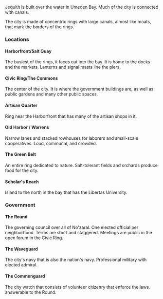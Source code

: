 Jequith is built over the water in Umeqen Bay. Much of the city is connected with canals.

The city is made of concentric rings with large canals, almost like moats, that mark the borders of the rings.

### Locations
#### Harborfront/Salt Quay
The busiest of the rings, it faces out into the bay. It is home to the docks and the markets. Lanterns and signal masts line the piers.
#### Civic Ring/The Commons
The center of the city. It is where the government buildings are, as well as public gardens and many other public spaces.
#### Artisan Quarter
Ring near the Harborfront that has many of the artisan shops in it.
#### Old Harbor / Warrens
Narrow lanes and stacked rowhouses for laborers and small-scale cooperatives. Loud, communal, and crowded.
#### The Green Belt
An entire ring dedicated to nature. Salt-tolerant fields and orchards produce food for the city.
#### Scholar's Reach
Island to the north in the bay that has the Libertas University.

### Government
#### The Round
The governing council over all of No'zaral. One elected official per neighborhood. Terms are short and staggered. Meetings are public in the open forum in the Civic Ring.
#### The Waveguard
The city's navy that is also the nation's navy. Professional military with elected admiral.
#### The Commonguard
The city watch that consists of volunteer citizenry that enforce the laws. answerable to the Round.